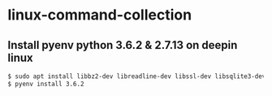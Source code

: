 # linux-command-collection

## Install pyenv python 3.6.2 & 2.7.13 on deepin linux
```bash 
$ sudo apt install libbz2-dev libreadline-dev libssl-dev libsqlite3-dev
$ pyenv install 3.6.2
```
